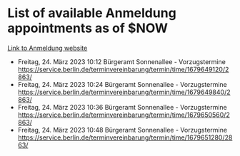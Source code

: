 # List of available Anmeldung appointments as of $NOW
[Link to Anmeldung website](https://service.berlin.de/terminvereinbarung/termin/tag.php?termin=1&anliegen[]=120686&dienstleisterlist=122210,122217,327316,122219,327312,122227,327314,122231,327346,122243,327348,122254,122252,329742,122260,329745,122262,329748,122271,327278,122273,327274,122277,327276,330436,122280,327294,122282,327290,122284,327292,122291,327270,122285,327266,122286,327264,122296,327268,150230,329760,122297,327286,122294,327284,122312,329763,122314,329775,122304,327330,122311,327334,122309,327332,317869,122281,327352,122279,329772,122283,122276,327324,122274,327326,122267,329766,122246,327318,122251,327320,122257,327322,122208,327298,122226,327300&herkunft=http%3A%2F%2Fservice.berlin.de%2Fdienstleistung%2F120686%2F)
- Freitag, 24. März 2023 10:12 Bürgeramt Sonnenallee - Vorzugstermine https://service.berlin.de/terminvereinbarung/termin/time/1679649120/2863/
- Freitag, 24. März 2023 10:24 Bürgeramt Sonnenallee - Vorzugstermine https://service.berlin.de/terminvereinbarung/termin/time/1679649840/2863/
- Freitag, 24. März 2023 10:36 Bürgeramt Sonnenallee - Vorzugstermine https://service.berlin.de/terminvereinbarung/termin/time/1679650560/2863/
- Freitag, 24. März 2023 10:48 Bürgeramt Sonnenallee - Vorzugstermine https://service.berlin.de/terminvereinbarung/termin/time/1679651280/2863/

